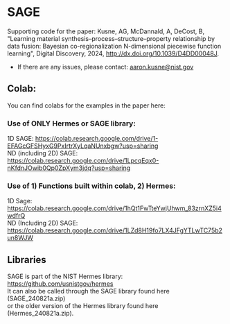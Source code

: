 # SAGE
Supporting code for the paper: Kusne, AG, McDannald, A, DeCost, B, "Learning material synthesis–process–structure–property relationship by data fusion: Bayesian co-regionalization N-dimensional piecewise function learning", Digital Discovery, 2024, http://dx.doi.org/10.1039/D4DD00048J.
* If there are any issues, please contact: aaron.kusne@nist.gov
## Colab:
You can find colabs for the examples in the paper here:
### Use of ONLY Hermes or SAGE library:
1D SAGE: https://colab.research.google.com/drive/1-EFAGcGFSHyxG9PxIrtrXyLqaNUnxbgw?usp=sharing \
ND (including 2D) SAGE: https://colab.research.google.com/drive/1LpcqEqx0-nKfdnJOwib0Qp0ZpXym3jdq?usp=sharing
### Use of 1) Functions built within colab, 2) Hermes:
1D Sage: https://colab.research.google.com/drive/1hQt1FwTteYwjUhwm_83zrnXZ5i4wdfrQ \
ND (Including 2D) SAGE: https://colab.research.google.com/drive/1LZd8H19fo7LX4JFgYTLwTC75b2un8WJW
## Libraries
SAGE is part of the NIST Hermes library: https://github.com/usnistgov/hermes \
It can also be called through the SAGE library found here (SAGE_240821a.zip) \
or the older version of the Hermes library found here (Hermes_240821a.zip).
